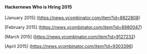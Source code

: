 #### Hackernews Who is Hiring 2015

[January 2015]
(https://news.ycombinator.com/item?id=8822808)

[February 2015]
(https://news.ycombinator.com/item?id=8980047)

[March 2015]
(https://news.ycombinator.com/item?id=9127232)

[April 2015]
(https://news.ycombinator.com/item?id=9303396)
